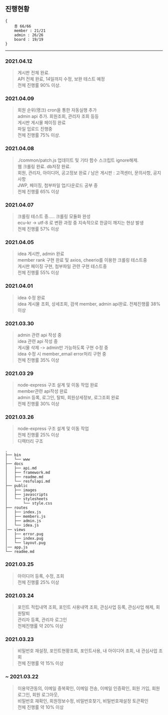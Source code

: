 ## 진행현황 ##
```
{
    총 66/66
    member : 21/21
    admin : 26/26
    board : 19/19
}
```
-----
### 2021.04.12 ###
> 게시판 전체 완료. <br>
> API 전체 완료, 14일까지 수정, 보완 테스트 예정 <br>
> 전체 진행률 90% 이상.

### 2021.04.09 ###
> 회원 순위(랭크) cron을 통한 자동실행 추가 <br>
> admin api 추가. 회원조회, 관리자 조회 등등 <br>
> 게시판 게시물 페이징 완료 <br>
> 파일 업로드 진행중 <br>
> 전체 진행률 75% 이상.

### 2021.04.08 ###
> ./common/patch.js 업데이트 및 기타 함수 스크립트 ignore해제. <br>
> 웹 크롤링 완료. db저장 완료. <br>
> 회원, 관리자, 아이디어, 공고정보 완료 / 남은 게시판 : 고객센터, 문의사항, 공지사항 <br>
> JWP, 페이징, 첨부파일 업/다운로드 공부 중 <br>
> 전체 진행률 65% 이상

### 2021.04.07 ###
> 크롤링 테스트 중..... 크롤링 모듈화 완성 <br>
> ecu-kr -> utf-8 로 변환 과정 중 지속적으로 한글이 깨지는 현상 발생 <br>
> 전체 진행률 57% 이상

### 2021.04.05 ###
> idea 게시판, admin 완료 <br>
> member rank 구현 완료 및 axios, cheerio를 이용한 크롤링 테스트중 <br>
> 게시판 페이징 구현, 첨부파일 관련 구현 테스트중 <br>
> 전체 진행률 55% 이상

### 2021.04.01 ###
> idea 수정 완료 <br>
> idea 게시물 조회, 상세조회, 검색
> member, admin api완료. 전체진행률 38% 이상

### 2021.03.30 ###
> admin 관련 api 작성 중 <br>
> idea 관련 api 작성 중 <br>
> 게시물 삭제 -> admin만 가능하도록 구현 수정 중 <br>
> idea 수정 시 member_email error처리 구현 중 <br>
> 전체 진행률 35% 이상

### 2021.03 29 ###
> node-express 구조 설계 및 이동 작업 완료 <br>
> member관련 api작성 완료   <br>
> admin 등록, 로그인, 탈퇴, 회원상세정보, 로그조회 완료 <br>
> 전체 진행률 30% 이상


### 2021.03.26 ###
> node-express 구조 설계 및 이동 작업   <br>
> 전체 진행률 25% 이상 <br>
> 디렉터리 구조
```
.
├── bin   
│   └── www                    
├── docs   
│   ├── api.md  
│   ├── framework.md  
│   ├── readme.md  
│   └── resfulapi.md              
├── public                  
│   ├── images                            
│   ├── javascripts       
│   └── stylesheets 
│       └── style.css      
├── routes
│   ├── index.js                            
│   ├── members.js       
│   ├── admin.js   
│   └── idea.js 
│── views
│   ├── error.pug                           
│   ├── index.pug       
│   └── layout.pug
│── app.js
└── readme.md
```

### 2021.03.25 ###
> 아이디어 등록, 수정, 조회 <br>
> 전체 진행률 25% 이상  

### 2021.03.24 ###
> 포인트 적립내역 조회, 포인트 사용내역 조회, 관심사업 등록, 관심사업 해제, 회원탈퇴    <br>
> 관리자 등록, 관리자 로그인    <br>
> 전체진행률 약 20% 이상

### 2021.03.23 ###
> 비밀번호 재설정, 포인트현황조회, 포인트사용, 내 아이디어 조회, 내 관심사업 조회   <br>
> 전체 진행률 약 15% 이상

### ~ 2021.03.22 ###
> 이용약관동의, 이메일 중복확인, 이메일 전송, 이메일 인증확인, 회원 가입, 회원 로그인, 회원 로그아웃,   <br>
> 비밀번호 재확인, 회원정보수정, 비밀번호찾기, 비밀번호재설정 토큰확인  <br>
> 전체 진행률 약 10% 이상

